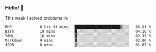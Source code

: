 ### Hello! 👋

This week I solved problems in:

<!--START_SECTION:waka-->

```txt
PHP             6 hrs 33 mins   █████████████████████▒░░░   85.21 %
Bash            19 mins         █░░░░░░░░░░░░░░░░░░░░░░░░   04.16 %
YAML            10 mins         ▓░░░░░░░░░░░░░░░░░░░░░░░░   02.33 %
Markdown        9 mins          ▓░░░░░░░░░░░░░░░░░░░░░░░░   02.06 %
JSON            8 mins          ▒░░░░░░░░░░░░░░░░░░░░░░░░   01.87 %
```

<!--END_SECTION:waka-->
